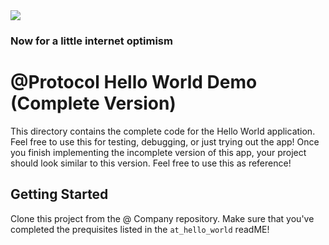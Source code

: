 <img src="https://atsign.dev/assets/img/@developersmall.png?sanitize=true">

### Now for a little internet optimism

# @Protocol Hello World Demo (Complete Version)

This directory contains the complete code for the Hello World application. Feel free to use
this for testing, debugging, or just trying out the app! Once you finish implementing the
incomplete version of this app, your project should look similar to this version. Feel free
to use this as reference!

## Getting Started

Clone this project from the @ Company repository. Make sure that you've completed the prequisites
listed in the `at_hello_world` readME!
